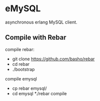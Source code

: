 # eMySQL

asynchronous erlang MySQL client.

## Compile with Rebar

compile rebar:

* git clone https://github.com/basho/rebar
* cd rebar
* ./bootstrap

compile emysql

* cp rebar emysql/
* cd emysql
*./rebar compile
